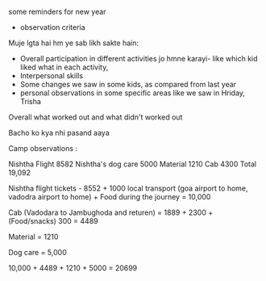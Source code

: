 some reminders for new year

- observation criteria 

Muje lgta hai hm ye sab likh sakte hain:
 -  Overall participation in different activities jo hmne karayi- like which kid liked what in each activity, 
- Interpersonal skills 
- Some changes we saw in some kids, as compared from last year
- personal observations in some specific areas like we saw in Hriday, Trisha

Overall what worked out and what didn't worked out

Bacho ko kya nhi pasand aaya



Camp observations :

Nishtha Flight 	8582
Nishtha's dog care	5000
Material 	1210
Cab 	4300
Total	19,092




Nishtha flight tickets - 8552 + 1000 local transport (goa airport to home, vadodra airport to home) + Food during the journey = 10,000

Cab (Vadodara to Jambughoda and returen) = 1889 + 2300 + (Food/snacks) 300  = 4489

Material = 1210

Dog care = 5,000

10,000 + 4489 + 1210 + 5000 = 20699